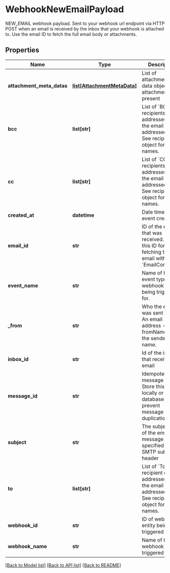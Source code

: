 # WebhookNewEmailPayload

NEW_EMAIL webhook payload. Sent to your webhook url endpoint via HTTP POST when an email is received by the inbox that your webhook is attached to. Use the email ID to fetch the full email body or attachments.
## Properties
Name | Type | Description | Notes
------------ | ------------- | ------------- | -------------
**attachment_meta_datas** | [**list[AttachmentMetaData]**](AttachmentMetaData) | List of attachment meta data objects if attachments present | [optional] 
**bcc** | **list[str]** | List of &#x60;BCC&#x60; recipients email addresses that the email was addressed to. See recipients object for names. | [optional] 
**cc** | **list[str]** | List of &#x60;CC&#x60; recipients email addresses that the email was addressed to. See recipients object for names. | [optional] 
**created_at** | **datetime** | Date time of event creation | [optional] 
**email_id** | **str** | ID of the email that was received. Use this ID for fetching the email with the &#x60;EmailController&#x60;. | [optional] 
**event_name** | **str** | Name of the event type webhook is being triggered for. | [optional] 
**_from** | **str** | Who the email was sent from. An email address - see fromName for the sender name. | [optional] 
**inbox_id** | **str** | Id of the inbox that received an email | [optional] 
**message_id** | **str** | Idempotent message ID. Store this ID locally or in a database to prevent message duplication. | [optional] 
**subject** | **str** | The subject line of the email message as specified by SMTP subject header | [optional] 
**to** | **list[str]** | List of &#x60;To&#x60; recipient email addresses that the email was addressed to. See recipients object for names. | [optional] 
**webhook_id** | **str** | ID of webhook entity being triggered | [optional] 
**webhook_name** | **str** | Name of the webhook being triggered | [optional] 

[[Back to Model list]](../README#documentation-for-models) [[Back to API list]](../README#documentation-for-api-endpoints) [[Back to README]](../README)


